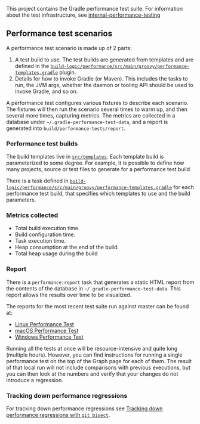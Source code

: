 
This project contains the Gradle performance test suite. For information about the test infrastructure, see [internal-performance-testing](../internal-performance-testing)

## Performance test scenarios

A performance test scenario is made up of 2 parts:

1. A test build to use. The test builds are generated from templates and are defined in the [`build-logic/performance/src/main/groovy/performance-templates.gradle`](build-logic/performance/src/main/groovy/performance-templates.gradle) plugin. 
2. Details for how to invoke Gradle (or Maven). This includes the tasks to run, the JVM args, whether the daemon or tooling API should be used to invoke Gradle, and so on.

A performance test configures various fixtures to describe each scenario. The fixtures will then run the scenario several times to warm up, and then several more times, capturing metrics.
The metrics are collected in a database under `~/.gradle-performance-test-data`, and a report is generated into `build/performance-tests/report`.

### Performance test builds

The build templates live in [`src/templates`](src/templates). Each template build is parameterized to some degree. For example, it is possible to define how many projects, source 
or test files to generate for a performance test build.

There is a task defined in [`build-logic/performance/src/main/groovy/performance-templates.gradle`](build-logic/performance/src/main/groovy/performance-templates.gradle) for each performance test build, that specifies which templates to use and the build parameters.

### Metrics collected

- Total build execution time.
- Build configuration time.
- Task execution time.
- Heap consumption at the end of the build.
- Total heap usage during the build

### Report

There is a `performance:report` task that generates a static HTML report from the contents of the database in `~/.gradle-performance-test-data`. This report allows the results over
time to be visualized.

The reports for the most recent test suite run against master can be found at:

- [Linux Performance Test](https://builds.gradle.org/repository/download/Gradle_Master_Check_PerformanceTestTestLinux_Trigger/.lastFinished/performance-test-results.zip!/report/index.html)
- [macOS Performance Test](https://builds.gradle.org/repository/download/Gradle_Master_Check_PerformanceTest7_Trigger/.lastFinished/performance-test-results.zip!/report/index.html)
- [Windows Performance Test](https://builds.gradle.org/repository/download/Gradle_Master_Check_PerformanceTest6_Trigger/.lastFinished/performance-test-results.zip!/report/index.html)

Running all the tests at once will be resource-intensive and quite long (multiple hours).
However, you can find instructions for running a single performance test on the top of the Graph page for each of them.
The result of that local run will not include comparisons with previous executions, but you can then look at the numbers and verify that your changes do not introduce a regression.

### Tracking down performance regressions

For tracking down performance regressions see [Tracking down performance regressions with `git bisect`](docs/performance-bisect.md).
